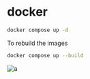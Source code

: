 # docker

```bash
docker compose up -d
```

To rebuild the images

```bash
docker compose up --build
```

![a](img/2025-01-02-11-22-15.png)
